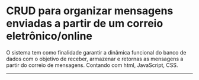 # CRUD para organizar mensagens enviadas a partir de um correio eletrônico/online
O sistema tem como finalidade garantir a dinâmica funcional do banco de dados com o objetivo de receber, armazenar e retornas as mensagens a partir do correio de mensagens. Contando com html, JavaScript, CSS. 
***
